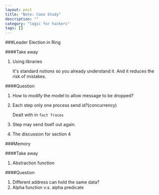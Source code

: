 ```yaml
---
layout: post
title: "Note: Case Study"
description: ""
category: "logic for hackers"
tags: []
---
```


###Leader Election in Ring

####Take away

1. Using libraries

    It's standard notions so you already understand it. And it reduces the risk of mistakes.

####Question

1. How to modify the model to allow message to be dropped?
2. Each step only one process send id?(concurrency)
    
    Dealt with in ```fact Traces```

3. Step may send itself out again.
4. The discussion for section 4

###Memory

####Take away

1. Abstraction function

####Question

1. Different address can hold the same data?
2. Alpha function v.s. alpha predicate
